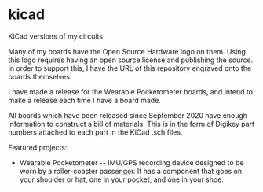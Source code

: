 # kicad
KiCad versions of my circuits

Many of my boards have the Open Source Hardware logo on them. Using this logo
requires having an open source license and publishing the source. In order to
support this, I have the URL of this repository engraved onto the boards themselves.

I have made a release for the Wearable Pocketometer boards, and intend to make a release
each time I have a board made.

All boards which have been released since September 2020 have enough information
to construct a bill of materials. This is in the form of Digikey part numbers attached
to each part in the KiCad .sch files.

Featured projects:

* Wearable Pocketometer -- IMU/GPS recording device designed to be worn by a roller-coaster passenger. 
It has a component that goes on your shoulder or hat, one in your pocket, and one in your shoe.
